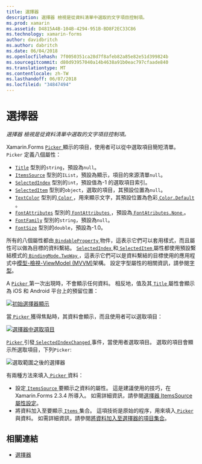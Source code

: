 ```yaml
---
title: 選擇器
description: 選擇器 檢視是從資料清單中選取的文字項目控制項。
ms.prod: xamarin
ms.assetid: D4815A4B-104B-4294-951B-BD8F2EC33C86
ms.technology: xamarin-forms
author: davidbritch
ms.author: dabritch
ms.date: 06/04/2018
ms.openlocfilehash: 7f0050351ca28d7f8afeb82a85e82e51d399824b
ms.sourcegitcommit: d80d93957040a14b4638a91b0eac797cfaade840
ms.translationtype: MT
ms.contentlocale: zh-TW
ms.lasthandoff: 06/07/2018
ms.locfileid: "34847494"
---
```

# <a name="picker"></a>選擇器

_選擇器 檢視是從資料清單中選取的文字項目控制項。_

Xamarin.Forms [ `Picker` ](xref:Xamarin.Forms.Picker)顯示的項目，使用者可以從中選取項目簡短清單。 `Picker` 定義八個屬性：

- [`Title`](xref:Xamarin.Forms.Picker.Title) 型別的`string`，預設為`null`。
- [`ItemsSource`](xref:Xamarin.Forms.Picker.ItemsSource) 型別的`IList`，預設為顯示，項目的來源清單`null`。
- [`SelectedIndex`](xref:Xamarin.Forms.Picker.SelectedIndex) 型別的`int`，預設值為-1 的選取項目索引。
- [`SelectedItem`](xref:Xamarin.Forms.Picker.SelectedItem) 型別的`object`，選取的項目，其預設位置為`null`。
- [`TextColor`](xref:Xamarin.Forms.Picker.TextColor) 型別的[ `Color` ](xref:Xamarin.Forms.Color)，用來顯示文字，其預設位置為色彩[ `Color.Default` ](https://developer.xamarin.com/api/property/Xamarin.Forms.Color.Default/)。
- [`FontAttributes`](xref:Xamarin.Forms.Picker.FontAttributes) 型別的[ `FontAttributes` ](xref:Xamarin.Forms.FontAttributes)，預設為[ `FontAtributes.None` ](xref:Xamarin.Forms.FontAttributes.None)。
- [`FontFamily`](xref:Xamarin.Forms.Picker.FontFamily) 型別的`string`，預設為`null`。
- [`FontSize`](xref:Xamarin.Forms.Picker.FontSize) 型別的`double`，預設為-1.0。

所有的八個屬性都由[ `BindableProperty` ](xref:Xamarin.Forms.BindableProperty)物件，這表示它們可以套用樣式，而且屬性可以做為目標的資料繫結。 [ `SelectedIndex` ](xref:Xamarin.Forms.Picker.SelectedIndex)和[ `SelectedItem` ](xref:Xamarin.Forms.Picker.SelectedItem)屬性都使用預設繫結模式的[ `BindingMode.TwoWay` ](xref:Xamarin.Forms.BindingMode.TwoWay)，這表示它們可以是資料繫結的目標使用的應用程式中[模型-檢視-ViewModel (MVVM)](~/xamarin-forms/enterprise-application-patterns/mvvm.md)架構。 設定字型屬性的相關資訊，請參閱[字型](~/xamarin-forms/user-interface/text/fonts.md)。

A [ `Picker` ](https://developer.xamarin.com/api/type/Xamarin.Forms.Picker/)第一次出現時，不會顯示任何資料。 相反地，值及其[ `Title` ](https://developer.xamarin.com/api/property/Xamarin.Forms.Picker.Title/)屬性會顯示為 iOS 和 Android 平台上的預留位置：

[![](images/picker-initial.png "初始選擇器顯示")](images/picker-initial-large.png#lightbox "初始選擇器顯示")

當[ `Picker` ](https://developer.xamarin.com/api/type/Xamarin.Forms.Picker/)獲得焦點時，其資料會顯示，而且使用者可以選取項目：

[![](images/picker-selection.png "選擇器中選取項目")](images/picker-selection-large.png#lightbox "選擇器中選取項目")

[ `Picker` ](xref:Xamarin.Forms.Picker)引發[ `SelectedIndexChanged` ](xref:Xamarin.Forms.Picker.SelectedIndexChanged)事件，當使用者選取項目。 選取的項目會顯示所選取項目，下列`Picker`:

![](images/picker-after-selection.png "選取範圍之後的選擇器")

有兩種方法來填入[ `Picker` ](https://developer.xamarin.com/api/type/Xamarin.Forms.Picker/)資料：

- 設定[ `ItemsSource` ](https://developer.xamarin.com/api/property/Xamarin.Forms.Picker.ItemsSource/)要顯示之資料的屬性。 這是建議使用的技巧，在 Xamarin.Forms 2.3.4 所導入。 如需詳細資訊，請參閱[選擇器 ItemsSource 屬性設定](populating-itemssource.md)。
- 將資料加入至要顯示[ `Items` ](https://developer.xamarin.com/api/property/Xamarin.Forms.Picker.Items/)集合。 這項技術是原始的程序，用來填入[ `Picker` ](https://developer.xamarin.com/api/type/Xamarin.Forms.Picker/)與資料。 如需詳細資訊，請參閱[將資料加入至選擇器的項目集合](populating-items.md)。

## <a name="related-links"></a>相關連結

- [選擇器](https://developer.xamarin.com/api/type/Xamarin.Forms.Picker/)
